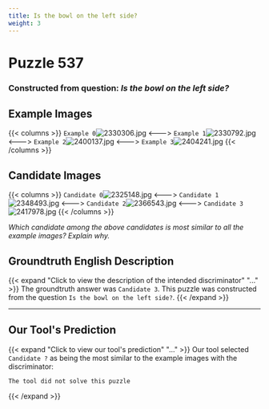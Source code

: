 ```yaml
---
title: Is the bowl on the left side?
weight: 3
---
```


# Puzzle 537
### Constructed from question: _Is the bowl on the left side?_


## Example Images
{{< columns >}}
`Example 0`![2330306.jpg](/gqa_images/2330306.jpg)
<--->
`Example 1`![2330792.jpg](/gqa_images/2330792.jpg)
<--->
`Example 2`![2400137.jpg](/gqa_images/2400137.jpg)
<--->
`Example 3`![2404241.jpg](/gqa_images/2404241.jpg)
{{< /columns >}}

## Candidate Images
{{< columns >}}
`Candidate 0`![2325148.jpg](/gqa_images/2325148.jpg)
<--->
`Candidate 1`![2348493.jpg](/gqa_images/2348493.jpg)
<--->
`Candidate 2`![2366543.jpg](/gqa_images/2366543.jpg)
<--->
`Candidate 3`![2417978.jpg](/gqa_images/2417978.jpg)
{{< /columns >}}

*Which candidate among the above candidates is most similar to all the example images? Explain why.*

## Groundtruth English Description

{{< expand "Click to view the description of the intended discriminator" "..." >}}
The groundtruth answer was `Candidate 3`. This puzzle was constructed from the question `Is the bowl on the left side?`.
{{< /expand >}}

---

## Our Tool's Prediction

{{< expand "Click to view our tool's prediction" "..." >}}
Our tool selected `Candidate ?` as being the most similar to the example images with the discriminator:
```plaintext
The tool did not solve this puzzle
```
{{< /expand >}}
